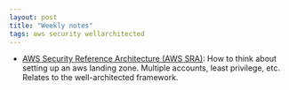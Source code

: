 ```yaml
---
layout: post
title: "Weekly notes"
tags: aws security wellarchitected
---
```


* [AWS Security Reference Architecture (AWS SRA)](https://docs.aws.amazon.com/prescriptive-guidance/latest/security-reference-architecture/welcome.html): How to think about setting up an aws landing zone. Multiple accounts, least privilege, etc. Relates to the well-architected framework.